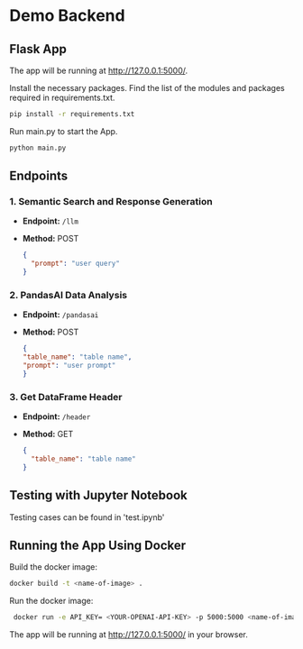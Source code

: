 # Demo Backend

## Flask App 

The app will be running at http://127.0.0.1:5000/.

Install the necessary packages. Find the list of the modules and packages required in requirements.txt.
```bash
pip install -r requirements.txt
```

Run main.py to start the App.
``` bash
python main.py
```

## Endpoints

### 1. Semantic Search and Response Generation

- **Endpoint:** `/llm`
- **Method:** POST

  ```json
  {
    "prompt": "user query"
  }
  ```

### 2. PandasAI Data Analysis

- **Endpoint:** `/pandasai`
- **Method:** POST

  ```json
  {
  "table_name": "table name",
  "prompt": "user prompt"
  }
  ```

### 3. Get DataFrame Header

- **Endpoint:** `/header`
- **Method:** GET

  ```json
  {
    "table_name": "table name"
  }
  ```

## Testing with Jupyter Notebook

Testing cases can be found in 'test.ipynb'

## Running the App Using Docker

Build the docker image:
```bash
docker build -t <name-of-image> .
```
Run the docker image:
```bash
 docker run -e API_KEY= <YOUR-OPENAI-API-KEY> -p 5000:5000 <name-of-image>
```

The app will be running at http://127.0.0.1:5000/ in your browser.
